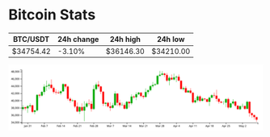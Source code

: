# Bitcoin Stats

BTC/USDT|24h change|24h high|24h low|
|---|---|---|---|
|$34754.42|-3.10%|$36146.30|$34210.00|

<img src="./chart.svg">
